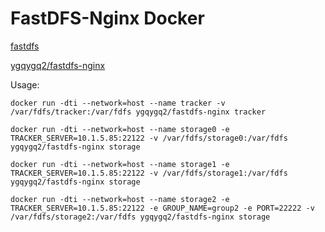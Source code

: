 # FastDFS-Nginx Docker 

[fastdfs](https://github.com/happyfish100/fastdfs)


[ygqygq2/fastdfs-nginx](https://hub.docker.com/r/ygqygq2/fastdfs-nginx)

Usage:

```
docker run -dti --network=host --name tracker -v /var/fdfs/tracker:/var/fdfs ygqygq2/fastdfs-nginx tracker

docker run -dti --network=host --name storage0 -e TRACKER_SERVER=10.1.5.85:22122 -v /var/fdfs/storage0:/var/fdfs ygqygq2/fastdfs-nginx storage

docker run -dti --network=host --name storage1 -e TRACKER_SERVER=10.1.5.85:22122 -v /var/fdfs/storage1:/var/fdfs ygqygq2/fastdfs-nginx storage

docker run -dti --network=host --name storage2 -e TRACKER_SERVER=10.1.5.85:22122 -e GROUP_NAME=group2 -e PORT=22222 -v /var/fdfs/storage2:/var/fdfs ygqygq2/fastdfs-nginx storage
```
